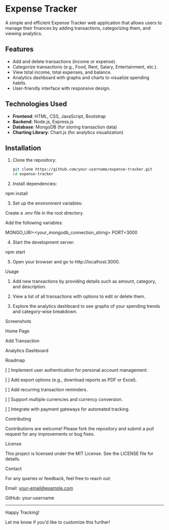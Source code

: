 # Expense Tracker

A simple and efficient Expense Tracker web application that allows users to manage their finances by adding transactions, categorizing them, and viewing analytics.

## Features

- Add and delete transactions (income or expense).
- Categorize transactions (e.g., Food, Rent, Salary, Entertainment, etc.).
- View total income, total expenses, and balance.
- Analytics dashboard with graphs and charts to visualize spending habits.
- User-friendly interface with responsive design.

## Technologies Used

- **Frontend**: HTML, CSS, JavaScript, Bootstrap
- **Backend**: Node.js, Express.js
- **Database**: MongoDB (for storing transaction data)
- **Charting Library**: Chart.js (for analytics visualization)

## Installation

1. Clone the repository:
   ```bash
   git clone https://github.com/your-username/expense-tracker.git
   cd expense-tracker

2. Install dependencies:

npm install


3. Set up the environment variables:

Create a .env file in the root directory.

Add the following variables:

MONGO_URI=<your_mongodb_connection_string>
PORT=3000



4. Start the development server:

npm start


5. Open your browser and go to http://localhost:3000.



Usage

1. Add new transactions by providing details such as amount, category, and description.


2. View a list of all transactions with options to edit or delete them.


3. Explore the analytics dashboard to see graphs of your spending trends and category-wise breakdown.



Screenshots

Home Page



Add Transaction



Analytics Dashboard



Roadmap

[ ] Implement user authentication for personal account management.

[ ] Add export options (e.g., download reports as PDF or Excel).

[ ] Add recurring transaction reminders.

[ ] Support multiple currencies and currency conversion.

[ ] Integrate with payment gateways for automated tracking.


Contributing

Contributions are welcome! Please fork the repository and submit a pull request for any improvements or bug fixes.

License

This project is licensed under the MIT License. See the LICENSE file for details.

Contact

For any queries or feedback, feel free to reach out:

Email: your-email@example.com

GitHub: your-username



---

Happy Tracking!

Let me know if you'd like to customize this further!


